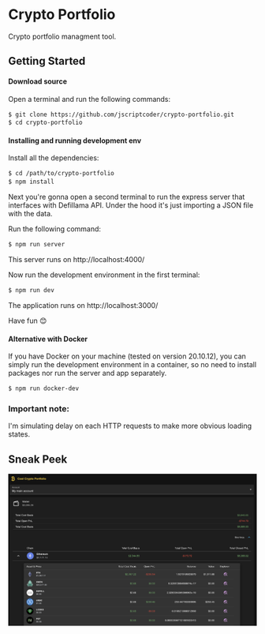 # Crypto Portfolio

Crypto portfolio managment tool.

## Getting Started

#### Download source

Open a terminal and run the following commands:

```bash
$ git clone https://github.com/jscriptcoder/crypto-portfolio.git
$ cd crypto-portfolio
```

#### Installing and running development env

Install all the dependencies:

```bash
$ cd /path/to/crypto-portfolio
$ npm install
```

Next you're gonna open a second terminal to run the express server that interfaces with Defillama API. Under the hood it's just importing a JSON file with the data.

Run the following command:

```bash
$ npm run server
```

This server runs on http://localhost:4000/

Now run the development environment in the first terminal:

```bash
$ npm run dev
```

The application runs on http://localhost:3000/

Have fun 😊

#### Alternative with Docker

If you have Docker on your machine (tested on version 20.10.12), you can simply run the development environment in a container, so no need to install packages nor run the server and app separately.

```bash
$ npm run docker-dev
```

### Important note:

I'm simulating delay on each HTTP requests to make more obvious loading states.

## Sneak Peek

![Dashboard](sneak_peek.png)
